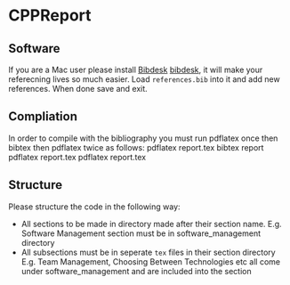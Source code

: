 CPPReport
=========

Software
---------
If you are a Mac user please install [Bibdesk] [bibdesk], it will make your referecning lives so much easier.
Load `references.bib` into it and add new references. 
When done save and exit.

Compliation
-----------
In order to compile with the bibliography you must run pdflatex once then bibtex then pdflatex twice as follows:
    pdflatex report.tex
    bibtex report
    pdflatex report.tex
    pdflatex report.tex


 [bibdesk]: http://bibdesk.sourceforge.net/  "Bibdesk Site"

Structure
---------
Please structure the code in the following way:
* All sections to be made in directory made after their section name.
  E.g. Software Management section must be in software_management directory
* All subsections must be in seperate `tex` files in their section directory
  E.g. Team Management, Choosing Between Technologies etc all come under software_management
  and are included into the section
